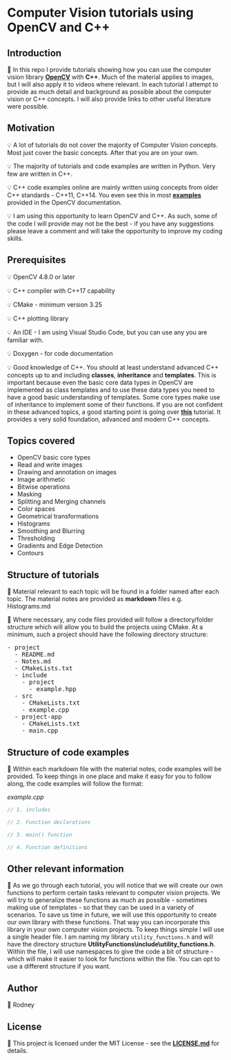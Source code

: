 # Computer Vision tutorials using OpenCV and C++

## Introduction

:memo: In this repo I provide tutorials showing how you can use the computer vision library <a href = "https://docs.opencv.org/4.8.0/index.html">**OpenCV**</a> with **C++**. Much of the material applies to images, but I will also apply it to videos where relevant. In each tutorial I attempt to provide as much detail and background as possible about the computer vision or C++ concepts. I will also provide links to other useful literature were possible.


## Motivation

:bulb: A lot of tutorials do not cover the majority of Computer Vision concepts. Most just cover the basic concepts. After that you are on your own.

:bulb: The majority of tutorials and code examples are written in Python. Very few are written in C++.

:bulb: C++ code examples online are mainly written using concepts from older C++ standards - C++11, C++14. You even see this in most <a href = "https://docs.opencv.org/4.8.0/d9/df8/tutorial_root.html">**examples**</a> provided in the OpenCV documentation.

:bulb: I am using this opportunity to learn OpenCV and C++. As such, some of the code I will provide may not be the best - if you have any suggestions please leave a comment and will take the opportunity to improve my coding skills.

## Prerequisites

:bulb: OpenCV 4.8.0 or later

:bulb: C++ compiler with C++17 capability

:bulb: CMake - minimum version 3.25

:bulb: C++ plotting library

:bulb: An IDE - I am using Visual Studio Code, but you can use any you are familiar with.

:bulb: Doxygen - for code documentation

:bulb: Good knowledge of C++. You should at least understand advanced C++ concepts up to and including **classes**, **inheritance** and **templates**. This is important because even the basic core data types in OpenCV are implemented as class templates and to use these data types you need to have a good basic understanding of templates. Some core types make use of inheritance to implement some of their functions. If you are not confident in these advanced topics, a good starting point is going over <a href = "https://www.learncpp.com/">**this**</a> tutorial. It provides a very solid foundation, advanced and modern C++ concepts.

## Topics covered

* OpenCV basic core types
* Read and write images
* Drawing and annotation on images
* Image arithmetic
* Bitwise operations
* Masking
* Splitting and Merging channels
* Color spaces
* Geometrical transformations
* Histograms
* Smoothing and Blurring
* Thresholding
* Gradients and Edge Detection
* Contours

## Structure of tutorials

:memo: Material relevant to each topic will be found in a folder named after each topic. The material notes are provided as **markdown** files e.g. Histograms.md

:memo: Where necessary, any code files provided will follow a directory/folder structure which will allow you to build the projects using CMake. At a minimum, such a project should have the following directory structure:

<div class="highlight-default notranslate"><div class="highlight"><pre><span></span><span class="o">-</span> <span class="n">project</span>
  <span class="o">-</span> <span class="n">README</span><span class="o">.</span><span class="n">md</span>
  <span class="o">-</span> <span class="n">Notes</span><span class="o">.</span><span class="n">md</span>
  <span class="o">-</span> <span class="n">CMakeLists</span><span class="o">.</span><span class="n">txt</span>  
  <span class="o">-</span> <span class="n">include</span>
    <span class="o">-</span> <span class="n">project</span>
      <span class="o">-</span> <span class="n">example</span><span class="o">.</span><span class="n">hpp</span>
  <span class="o">-</span> <span class="n">src</span>
    <span class="o">-</span> <span class="n">CMakeLists</span><span class="o">.</span><span class="n">txt</span>
    <span class="o">-</span> <span class="n">example</span><span class="o">.</span><span class="n">cpp</span>
  <span class="o">-</span> <span class="n">project-app</span>
    <span class="o">-</span> <span class="n">CMakeLists</span><span class="o">.</span><span class="n">txt</span>
    <span class="o">-</span> <span class="n">main</span><span class="o">.</span><span class="n">cpp</span>
</pre></div>
</div>



## Structure of code examples

:memo: Within each markdown file with the material notes, code examples will be provided. To keep things in one place and make it easy for you to follow along, the code examples will follow the format:

*example.cpp*
```c++
// 1. includes

// 2. Function declarations

// 3. main() function

// 4. Function definitions
```

## Other relevant information

:memo: As we go through each tutorial, you will notice that we will create our own functions to perform certain tasks relevant to computer vision projects. We will try to generalize these functions as much as possible - sometimes making use of templates - so that they can be used in a variety of scenarios. To save us time in future, we will use this opportunity to create our own library with these functions. That way you can incorporate this library in your own computer vision projects. To keep things simple I will use a single header file. I am naming my library `utility_functions.h` and will have the directory structure **UtilityFunctions\include\utility_functions.h**. Within the file, I will use namespaces to give the code a bit of structure - which will make it easier to look for functions within the file. You can opt to use a different structure if you want.

## Author

:memo: Rodney

## License

:memo: This project is licensed under the MIT License - see the <a href = "https://github.com/cv21rgt/OpenCV-CPP-Tutorial/blob/main/LICENSE">**LICENSE.md**</a> for details.
